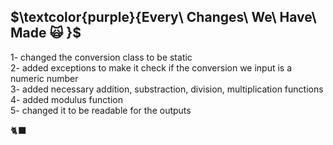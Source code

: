 ## $\textcolor{purple}{Every\ Changes\ We\ Have\ Made 🙀 }$
1- changed the conversion class to be static <br>
2- added exceptions to make it check if the conversion we input is a numeric number  <br>
3- added necessary addition, substraction, division, multiplication functions <br>
4- added modulus function <br>
5- changed it to be readable for the outputs <br>

🐈‍⬛
